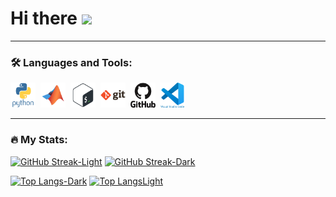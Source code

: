 <h1>
  Hi there
  <img src="https://media.giphy.com/media/hvRJCLFzcasrR4ia7z/giphy.gif" width="30px"/>
</h1>


---

### :hammer_and_wrench: Languages and Tools:
<div>
  <img src="https://github.com/devicons/devicon/blob/master/icons/python/python-original-wordmark.svg" title="Python" alt="Python" width="40" height="40"/>&nbsp;
  <img src="https://github.com/devicons/devicon/blob/master/icons/matlab/matlab-original.svg" title="MATLAB" alt="MATLAB" width="40" height="40"/>&nbsp;
    <img src="https://github.com/devicons/devicon/blob/master/icons/bash/bash-original.svg" title="bash" alt="bash" width="40" height="40"/>&nbsp;
  <img src="https://github.com/devicons/devicon/blob/master/icons/git/git-original-wordmark.svg" title="Git" **alt="Git" width="40" height="40"/>&nbsp;
    <img src="https://github.com/devicons/devicon/blob/master/icons/github/github-original-wordmark.svg" title="GitHub" **alt="GitHub" width="40" height="40" style="background-color:white"/>&nbsp;
    <img src="https://github.com/devicons/devicon/blob/master/icons/vscode/vscode-original-wordmark.svg" title="VSCode" **alt="VSCode" width="40" height="40"/>&nbsp;
</div>

---

### :fire: My Stats:

<!--
[![GitHub Streak](http://github-readme-streak-stats.herokuapp.com?user=jbreffle&theme=vision-friendly-dark)](https://git.io/streak-stats)
-->
[![GitHub Streak-Light](http://github-readme-streak-stats.herokuapp.com?user=jbreffle&theme=default#gh-light-mode-only)](https://git.io/streak-stats#gh-light-mode-only)
[![GitHub Streak-Dark](http://github-readme-streak-stats.herokuapp.com?user=jbreffle&theme=dark#gh-dark-mode-only)](https://git.io/streak-stats#gh-dark-mode-only)

<!--
[![Top Langs](https://github-readme-stats-six-delta-37.vercel.app/api/top-langs/?username=jbreffle&exclude_repo=github-readme-stats,NNDL-Nielsen,ubuntu-setup&layout=compact&theme=vision-friendly-dark&langs_count=6)](https://github.com/jbreffle/github-readme-stats)
-->
[![Top Langs-Dark](https://github-readme-stats-six-delta-37.vercel.app/api/top-langs/?username=jbreffle&exclude_repo=NNDL-Nielsen,ubuntu-setup&layout=compact&langs_count=6&theme=default#gh-light-mode-only)](https://github.com/jbreffle/github-readme-stats#gh-light-mode-only)
[![Top LangsLight](https://github-readme-stats-six-delta-37.vercel.app/api/top-langs/?username=jbreffle&exclude_repo=NNDL-Nielsen,ubuntu-setup&layout=compact&langs_count=6&theme=dark#gh-dark-mode-only)](https://github.com/jbreffle/github-readme-stats#gh-dark-mode-only)


<!---
Allows pinning more than 6 repos
This link pins the repo "repo=github-readme-stats"
[![Readme Card](https://github-readme-stats-six-delta-37.vercel.app/api/pin/?username=jbreffle&repo=github-readme-stats)](https://github.com/jbreffle/github-readme-stats)
-->



<!--
See https://github.com/vEnhance/vEnhance for an example profile README.md
See https://www.sitepoint.com/github-profile-readme/ for suggestions pasted below

Add a gif: 
<div id="header" align="center">
  <img src="https://media.giphy.com/media/nx0MDnbVyyTgk/giphy.gif" width="500"/>
</div>
<div id="header" align="center">
  <img src="https://media.giphy.com/media/l41lJ8ywG1ncm9FXW/giphy.gif" width="500"/>
</div>

Add social network badges:
<div id="badges">
  <a href="your-linkedin-URL">
    <img src="https://img.shields.io/badge/LinkedIn-blue?style=for-the-badge&logo=linkedin&logoColor=white" alt="LinkedIn Badge"/>
  </a>
  <a href="your-youtube-URL">
    <img src="https://img.shields.io/badge/YouTube-red?style=for-the-badge&logo=youtube&logoColor=white" alt="Youtube Badge"/>
  </a>
  <a href="your-twitter-URL">
    <img src="https://img.shields.io/badge/Twitter-blue?style=for-the-badge&logo=twitter&logoColor=white" alt="Twitter Badge"/>
  </a>
</div>

Page view counter:
<img src="https://komarev.com/ghpvc/?username=jbreffle&style=flat-square&color=blue" alt=""/>

Add banner GIF
<div align="center">
  <img src="https://media.giphy.com/media/dWesBcTLavkZuG35MI/giphy.gif" width="600" height="300"/>
</div>

An about me section, to add to top:
"
---

### :man_technologist: About Me :

I am ...

- :telescope: I’m working as ...

- :zap: In my free time, I ...

- :mailbox:How to reach me: [![Linkedin Badge](https://img.shields.io/badge/-kakbar-blue?style=flat&logo=Linkedin&logoColor=white)](your-linkedin-url)
"

Alternative stats figure:
![jbreffle's GitHub stats](https://github-readme-stats.vercel.app/api?username=jbreffle&count_private=true&show_icons=true&theme=vision-friendly-dark)
![jbreffle's GitHub stats](https://github-readme-stats-six-delta-37.vercel.app/api?username=jbreffle&count_private=true&show_icons=true&theme=vision-friendly-dark)

-->
